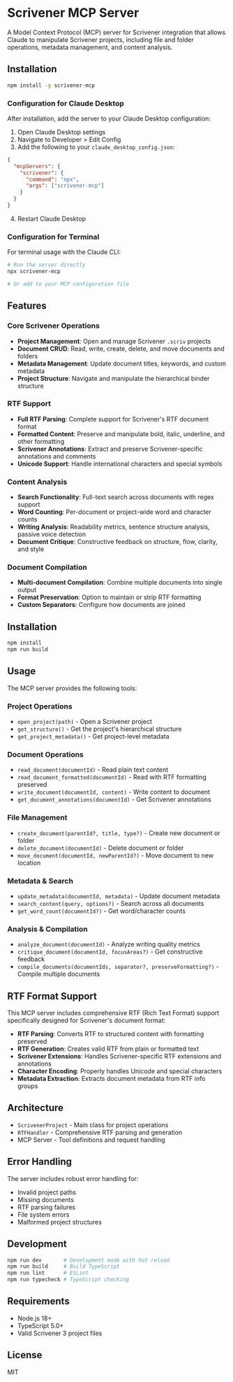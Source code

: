 # Scrivener MCP Server

A Model Context Protocol (MCP) server for Scrivener integration that allows Claude to manipulate Scrivener projects, including file and folder operations, metadata management, and content analysis.

## Installation

```bash
npm install -g scrivener-mcp
```

### Configuration for Claude Desktop

After installation, add the server to your Claude Desktop configuration:

1. Open Claude Desktop settings
2. Navigate to Developer > Edit Config
3. Add the following to your `claude_desktop_config.json`:

```json
{
  "mcpServers": {
    "scrivener": {
      "command": "npx",
      "args": ["scrivener-mcp"]
    }
  }
}
```

4. Restart Claude Desktop

### Configuration for Terminal

For terminal usage with the Claude CLI:

```bash
# Run the server directly
npx scrivener-mcp

# Or add to your MCP configuration file
```

## Features

### Core Scrivener Operations
- **Project Management**: Open and manage Scrivener `.scriv` projects
- **Document CRUD**: Read, write, create, delete, and move documents and folders
- **Metadata Management**: Update document titles, keywords, and custom metadata
- **Project Structure**: Navigate and manipulate the hierarchical binder structure

### RTF Support
- **Full RTF Parsing**: Complete support for Scrivener's RTF document format
- **Formatted Content**: Preserve and manipulate bold, italic, underline, and other formatting
- **Scrivener Annotations**: Extract and preserve Scrivener-specific annotations and comments
- **Unicode Support**: Handle international characters and special symbols

### Content Analysis
- **Search Functionality**: Full-text search across documents with regex support
- **Word Counting**: Per-document or project-wide word and character counts
- **Writing Analysis**: Readability metrics, sentence structure analysis, passive voice detection
- **Document Critique**: Constructive feedback on structure, flow, clarity, and style

### Document Compilation
- **Multi-document Compilation**: Combine multiple documents into single output
- **Format Preservation**: Option to maintain or strip RTF formatting
- **Custom Separators**: Configure how documents are joined

## Installation

```bash
npm install
npm run build
```

## Usage

The MCP server provides the following tools:

### Project Operations
- `open_project(path)` - Open a Scrivener project
- `get_structure()` - Get the project's hierarchical structure
- `get_project_metadata()` - Get project-level metadata

### Document Operations
- `read_document(documentId)` - Read plain text content
- `read_document_formatted(documentId)` - Read with RTF formatting preserved
- `write_document(documentId, content)` - Write content to document
- `get_document_annotations(documentId)` - Get Scrivener annotations

### File Management
- `create_document(parentId?, title, type?)` - Create new document or folder
- `delete_document(documentId)` - Delete document or folder
- `move_document(documentId, newParentId?)` - Move document to new location

### Metadata & Search
- `update_metadata(documentId, metadata)` - Update document metadata
- `search_content(query, options?)` - Search across all documents
- `get_word_count(documentId?)` - Get word/character counts

### Analysis & Compilation
- `analyze_document(documentId)` - Analyze writing quality metrics
- `critique_document(documentId, focusAreas?)` - Get constructive feedback
- `compile_documents(documentIds, separator?, preserveFormatting?)` - Compile multiple documents

## RTF Format Support

This MCP server includes comprehensive RTF (Rich Text Format) support specifically designed for Scrivener's document format:

- **RTF Parsing**: Converts RTF to structured content with formatting preserved
- **RTF Generation**: Creates valid RTF from plain or formatted text
- **Scrivener Extensions**: Handles Scrivener-specific RTF extensions and annotations
- **Character Encoding**: Properly handles Unicode and special characters
- **Metadata Extraction**: Extracts document metadata from RTF info groups

## Architecture

- `ScrivenerProject` - Main class for project operations
- `RTFHandler` - Comprehensive RTF parsing and generation
- MCP Server - Tool definitions and request handling

## Error Handling

The server includes robust error handling for:
- Invalid project paths
- Missing documents
- RTF parsing failures
- File system errors
- Malformed project structures

## Development

```bash
npm run dev       # Development mode with hot reload
npm run build     # Build TypeScript
npm run lint      # ESLint
npm run typecheck # TypeScript checking
```

## Requirements

- Node.js 18+
- TypeScript 5.0+
- Valid Scrivener 3 project files

## License

MIT